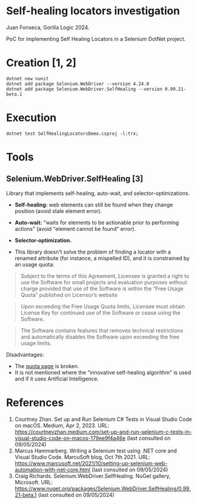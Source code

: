 # Self-healing locators investigation
Juan Fonseca, Gorilla Logic 2024.

PoC for implementing Self Healing Locators in a Selenium DotNet project.

# Creation [1, 2]
```
dotnet new nunit
dotnet add package Selenium.WebDriver --version 4.24.0
dotnet add package Selenium.WebDriver.SelfHealing --version 0.99.21-beta.1
```

# Execution
```
dotnet test SelfHealingLocatorsDemo.csproj -l:trx;
```

# Tools
## Selenium.WebDriver.SelfHealing [3]
Library that implements self-healing, auto-wait, and selector-optimizations. 
* **Self-healing:** web elements can still be found when they change position (avoid stale element error).
* **Auto-wait:** "waits for elements to be actionable prior to performing actions" (avoid "element cannot be found" error).
* **Selector-optimization.**

* This library doesn't solve the problem of finding a locator with a renamed attribute (for instance, a mispelled ID), and it is constrained by an usage quota:

> Subject to the terms of this Agreement, Licensee is granted a right to use the Software for small projects and evaluation purposes without charge provided that use of the Software is within the “Free Usage Quota” published on Licensor’s website

> Upon exceeding the Free Usage Quota limits, Licensee must obtain License Key for continued use of the Software or cease using the Software.

> The Software contains features that removes technical restrictions and automatically disables the Software upon exceeding the free usage limits.

Disadvantages:
* The [quota page](deliveryassured.com.au/selenium.webdriver.selfhealing) is broken.
* It is not mentioned where the "innovative self-healing algorithm" is used and if it uses Artificial Intelligence.

# References
1. Courtney Zhan. Set up and Run Selenium C# Tests in Visual Studio Code on macOS. Medium, Apr 2, 2023. URL: https://courtneyzhan.medium.com/set-up-and-run-selenium-c-tests-in-visual-studio-code-on-macos-179ee9f4a46e (last consulted on 09/05/2024)
2. Marcus Hammarberg. Writing a Selenium test using .NET core and Visual Studio Code. MarcuSoft blog, Oct 7th 2021. URL: https://www.marcusoft.net/2021/10/setting-up-selenium-web-automation-with-net-core.html (last consulted on 09/05/2024)
3. Craig Richards. Selenium.WebDriver.SelfHealing. NuGet gallery, Microsoft. URL: https://www.nuget.org/packages/Selenium.WebDriver.SelfHealing/0.99.21-beta.1 (last consulted on 09/05/2024)